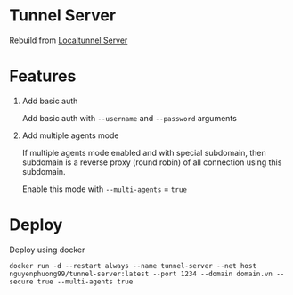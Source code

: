 # Tunnel Server

Rebuild from [Localtunnel Server](https://github.com/localtunnel/server)

# Features

1. Add basic auth

    Add basic auth with `--username` and `--password` arguments

2. Add multiple agents mode

    If multiple agents mode enabled and with special subdomain, then subdomain is a reverse proxy (round robin) of all connection using this subdomain.
    
    Enable this mode with `--multi-agents` = `true`

# Deploy

Deploy using docker

```
docker run -d --restart always --name tunnel-server --net host nguyenphuong99/tunnel-server:latest --port 1234 --domain domain.vn --secure true --multi-agents true
```